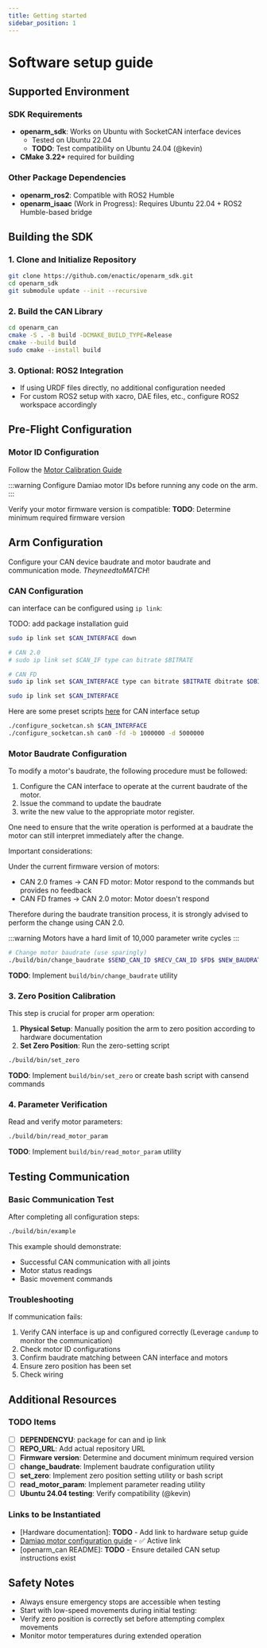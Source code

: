 ```yaml
---
title: Getting started 
sidebar_position: 1
---
```


# Software setup guide

## Supported Environment

### SDK Requirements
- **openarm_sdk**: Works on Ubuntu with SocketCAN interface devices
  - Tested on Ubuntu 22.04 
  - **TODO**: Test compatibility on Ubuntu 24.04 (@kevin)
- **CMake 3.22+** required for building

### Other Package Dependencies
- **openarm_ros2**: Compatible with ROS2 Humble
- **openarm_isaac** (Work in Progress): Requires Ubuntu 22.04 + ROS2 Humble-based bridge

## Building the SDK

### 1. Clone and Initialize Repository
```bash
git clone https://github.com/enactic/openarm_sdk.git
cd openarm_sdk
git submodule update --init --recursive
```

### 2. Build the CAN Library
```bash
cd openarm_can
cmake -S . -B build -DCMAKE_BUILD_TYPE=Release
cmake --build build
sudo cmake --install build
```

### 3. Optional: ROS2 Integration
- If using URDF files directly, no additional configuration needed
- For custom ROS2 setup with xacro, DAE files, etc., configure ROS2 workspace accordingly

## Pre-Flight Configuration

### Motor ID Configuration  
Follow the [Motor Calibration Guide](website/docs/software/setup-guide/motor-calibrate-partguide.md)  

:::warning
Configure Damiao motor IDs before running any code on the arm.
:::

Verify your motor firmware version is compatible:
**TODO**: Determine minimum required firmware version

## Arm Configuration

Configure your CAN device baudrate and motor baudrate and communication mode. $They need to MATCH!$


### CAN Configuration

can interface can be configured using `ip link`:

TODO: add package installation guid

```bash
sudo ip link set $CAN_INTERFACE down

# CAN 2.0
# sudo ip link set $CAN_IF type can bitrate $BITRATE

# CAN FD
sudo ip link set $CAN_INTERFACE type can bitrate $BITRATE dbitrate $DBITRATE fd on

sudo ip link set $CAN_INTERFACE
```

Here are some preset scripts [here](https://github.com/enactic/openarm_can/blob/main/scripts/can_setup.md) for CAN interface setup

```bash
./configure_socketcan.sh $CAN_INTERFACE
./configure_socketcan.sh can0 -fd -b 1000000 -d 5000000
```

### Motor Baudrate Configuration

To modify a motor's baudrate, the following procedure must be followed:

1. Configure the CAN interface to operate at the current baudrate of the motor.
2. Issue the command to update the baudrate 
3. write the new value to the appropriate motor register.

One need to ensure that the write operation is performed at a baudrate the motor can still interpret immediately after the change.

Important considerations:

Under the current firmware version of motors: 
- CAN 2.0 frames → CAN FD motor: Motor respond to the commands but provides no feedback
- CAN FD frames → CAN 2.0 motor: Motor doesn't respond

Therefore during the baudrate transition process, it is strongly advised to perform the change using CAN 2.0.

:::warning
Motors have a hard limit of 10,000 parameter write cycles
:::

```bash
# Change motor baudrate (use sparingly)
./build/bin/change_baudrate $SEND_CAN_ID $RECV_CAN_ID $FD$ $NEW_BAUDRATE
```
**TODO**: Implement `build/bin/change_baudrate` utility

### 3. Zero Position Calibration
This step is crucial for proper arm operation:

1. **Physical Setup**: Manually position the arm to zero position according to hardware documentation
2. **Set Zero Position**: Run the zero-setting script
```bash
./build/bin/set_zero
```
**TODO**: Implement `build/bin/set_zero` or create bash script with cansend commands

### 4. Parameter Verification
Read and verify motor parameters:
```bash
./build/bin/read_motor_param
```
**TODO**: Implement `build/bin/read_motor_param` utility

## Testing Communication

### Basic Communication Test
After completing all configuration steps:

```bash
./build/bin/example
```

This example should demonstrate:
- Successful CAN communication with all joints
- Motor status readings
- Basic movement commands

### Troubleshooting
If communication fails:
1. Verify CAN interface is up and configured correctly (Leverage `candump` to monitor the communication)
2. Check motor ID configurations
3. Confirm baudrate matching between CAN interface and motors
4. Ensure zero position has been set
5. Check wiring

## Additional Resources

### TODO Items
- [ ] **DEPENDENCYU**: package for can and ip link
- [ ] **REPO_URL**: Add actual repository URL
- [ ] **Firmware version**: Determine and document minimum required version
- [ ] **change_baudrate**: Implement baudrate configuration utility
- [ ] **set_zero**: Implement zero position setting utility or bash script
- [ ] **read_motor_param**: Implement parameter reading utility
- [ ] **Ubuntu 24.04 testing**: Verify compatibility (@kevin)

### Links to be Instantiated
- [Hardware documentation]: **TODO** - Add link to hardware setup guide
- [Damiao motor configuration guide](https://wiki.seeedstudio.com/damiao_series/) - ✅ Active link
- [openarm_can README]: **TODO** - Ensure detailed CAN setup instructions exist

## Safety Notes
- Always ensure emergency stops are accessible when testing
- Start with low-speed movements during initial testing:
- Verify zero position is correctly set before attempting complex movements
- Monitor motor temperatures during extended operation
